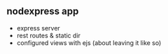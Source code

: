## nodexpress app

- express server
- rest routes & static dir
- configured views with ejs (about leaving it like so)